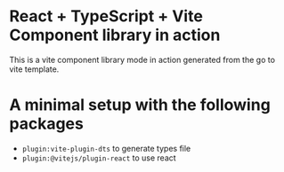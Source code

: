 # React + TypeScript + Vite Component library in action

This is a vite component library mode in action generated from the go to vite template.

# A minimal setup with the following packages

- `plugin:vite-plugin-dts` to generate types file
- `plugin:@vitejs/plugin-react` to use react
